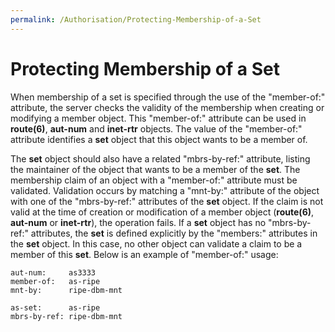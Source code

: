 ```yaml
---
permalink: /Authorisation/Protecting-Membership-of-a-Set
---
```


# Protecting Membership of a Set

When membership of a set is specified through the use of the "member-of:" attribute, the server checks the validity of the membership when creating or modifying a member object. This "member-of:" attribute can be used in **route(6)**, **aut-num** and **inet-rtr** objects. The value of the "member-of:" attribute identifies a **set** object that this object wants to be a member of.

The **set** object should also have a related "mbrs-by-ref:" attribute, listing the maintainer of the object that wants 
to be a member of the **set**. The membership claim of an object with a "member-of:" attribute must be validated. Validation occurs by matching a "mnt-by:" attribute of the object with one of the "mbrs-by-ref:" attributes of the **set** object. If the claim is not valid at the time of creation or modification of a member object (**route(6)**, **aut-num** or **inet-rtr**), the operation fails. If a **set** object has no "mbrs-by-ref:" attributes, the **set** is defined explicitly by the "members:" attributes in the **set** object. In this case, no other object can validate a claim to be a member of this **set**. Below is an example of "member-of:" usage:

    aut-num:     as3333
    member-of:   as-ripe
    mnt-by:      ripe-dbm-mnt

    as-set:      as-ripe
    mbrs-by-ref: ripe-dbm-mnt
